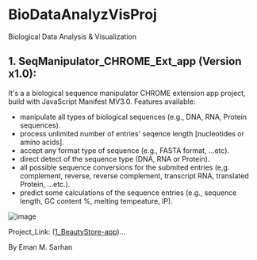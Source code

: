 # BioDataAnalyzVisProj
Biological Data Analysis &amp; Visualization

## 1. SeqManipulator_CHROME_Ext_app (Version x1.0):
It's a a biological sequence manipulator CHROME extension app project, build with JavaScript Manifest MV3.0.
Features available:
* manipulate all types of biological sequences (e.g., DNA, RNA, Protein sequences).
* process unlimited number of entries' seqence length [nucleotides or amino acids].
* accept any format type of sequence (e.g., FASTA format, ...etc).
* direct detect of the sequence type (DNA, RNA or Protein).
* all possible sequence conversions for the submited entries (e,g. complement, reverse, reverse complement, transcript RNA, translated Protein, ...etc.).
* predict some calculations of the sequence entries (e.g., sequence length, GC content %, melting tempeature, IP).


![image](https://github.com/user-attachments/assets/7b49c28c-2167-410a-846c-fbf3c2e7716d)


Project_Link: ([1_BeautyStore-app](1_BeautyStore-app))...

By Eman M. Sarhan
